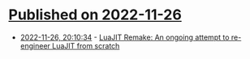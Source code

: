# [Published on 2022-11-26](index.md)

* [2022-11-26, 20:10:34](https://news.ycombinator.com/item?id=33756181) - [LuaJIT Remake: An ongoing attempt to re-engineer LuaJIT from scratch](https://github.com/luajit-remake/luajit-remake)
